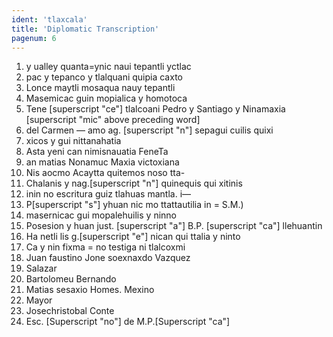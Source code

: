 ```yaml
---
ident: 'tlaxcala'
title: 'Diplomatic Transcription'
pagenum: 6
---
```

1. y ualley quanta=ynic naui tepantli yctlac
2. pac y tepanco y tlalquani quipia caxto
3. Lonce maytli mosaqua nauy tepantli
4. Masemicac guin mopialica y homotoca
5. Tene [superscript "ce"] tlalcoani Pedro y Santiago y Ninamaxia [superscript "mic" above preceding word]
6. del Carmen — amo ag. [superscript "n"] sepagui cuilis quixi
7. xicos y gui nittanahatia
8. Asta yeni can nimisnauatia FeneTa
9. an matias Nonamuc Maxia victoxiana
10. Nis aocmo Acaytta quitemos noso tta-
11. Chalanis y nag.[superscript "n"] quinequis qui xitinis
12. inin no escritura guiz tlahuas mantla. i—
13. P[superscript "s"] yhuan nic mo ttattautilia in = S.M.)
14. masernicac gui mopalehuilis y ninno
15. Posesion y huan just. [superscript "a"] B.P. [superscript "ca"] llehuantin
16. Ha netli lis g.[superscript "e"] nican qui ttalia y ninto
17. Ca y nin fixma = no testiga ni tlalcoxmi
18. Juan faustino                      Jone soexnaxdo Vazquez
19. Salazar
20. Bartolomeu Bernando
21. Matias sesaxio Homes. Mexino
22. Mayor
23. Josechristobal Conte
24. Esc. [Superscript "no"] de M.P.[Superscript "ca"]
